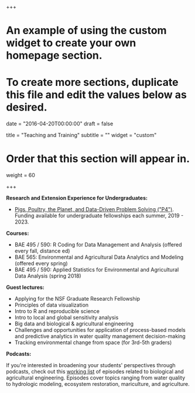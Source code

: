 +++
# An example of using the custom widget to create your own homepage section.
# To create more sections, duplicate this file and edit the values below as desired.

date = "2016-04-20T00:00:00"
draft = false

title = "Teaching and Training"
subtitle = ""
widget = "custom"

# Order that this section will appear in.
weight = 60

+++

**Research and Extension Experience for Undergraduates:**

- [Pigs, Poultry, the Planet, and Data-Driven Problem Solving ("P4")](http://p4.rbind.io/). Funding available for undergraduate fellowships each summer, 2019 - 2023. 

**Courses:**

- BAE 495 / 590: R Coding for Data Management and Analysis (offered every fall, distance ed)
- BAE 565: Environmental and Agricultural Data Analytics and Modeling (offered every spring)
- BAE 495 / 590: Applied Statistics for Environmental and Agricultural Data Analysis (spring 2018)

**Guest lectures:**

- Applying for the NSF Graduate Research Fellowship
- Principles of data visualization
- Intro to R and reproducible science  
- Intro to local and global sensitivity analysis  
- Big data and biological & agricultural engineering
- Challenges and opportunities for application of process-based models and predictive analytics in water quality management decision-making  
- Tracking environmental change from space (for 3rd-5th graders)

**Podcasts:**  
  
If you're interested in broadening your students' perspectives through podcasts, check out this [working list](https://docs.google.com/document/d/1HNasMb8VI9sx6swsHi-l6iN0GG27J6IpPufmFIxTdbE/edit?usp=sharing) of episodes related to biological and agricultural engineering. Episodes cover topics ranging from water quality to hydrologic modeling, ecosystem restoration, mariculture, and agriculture.